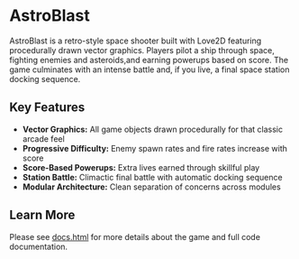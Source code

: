 AstroBlast
===

AstroBlast is a retro-style space shooter built with Love2D featuring procedurally drawn vector graphics. Players pilot a ship through space, fighting enemies and asteroids,and earning powerups based on score. The game culminates with an intense battle and, if you live, a final space station docking sequence.

Key Features
---

- **Vector Graphics:** All game objects drawn procedurally for that classic arcade feel</li>
- **Progressive Difficulty:** Enemy spawn rates and fire rates increase with score</li>
- **Score-Based Powerups:** Extra lives earned through skillful play</li>
- **Station Battle:** Climactic final battle with automatic docking sequence</li>
- **Modular Architecture:** Clean separation of concerns across modules</li>

Learn More
---

Please see [docs.html](docs.html) for more details about the game and full code documentation.
